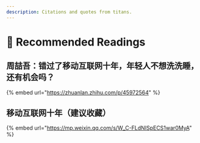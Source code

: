 ```yaml
---
description: Citations and quotes from titans.
---
```


# 🏹 Recommended Readings

## 周喆吾：错过了移动互联网十年，年轻人不想洗洗睡，还有机会吗？

{% embed url="https://zhuanlan.zhihu.com/p/45972564" %}

## 移动互联网十年（建议收藏） <a href="#activity-name" id="activity-name"></a>

{% embed url="https://mp.weixin.qq.com/s/W_C-FLdNISpECS1war0MyA" %}
